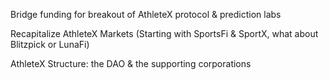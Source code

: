


Bridge funding for breakout of AthleteX protocol & prediction labs


Recapitalize AthleteX Markets (Starting with SportsFi & SportX, what about Blitzpick or LunaFi)

AthleteX Structure: the DAO & the supporting corporations
